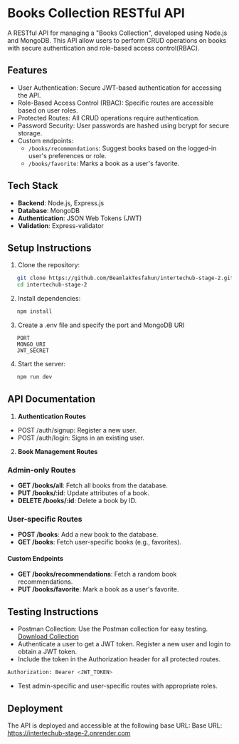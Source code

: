 # Books Collection RESTful API

A RESTful API for managing a "Books Collection", developed using Node.js and MongoDB. This API allow users to perform CRUD operations on books with secure authentication and role-based access control(RBAC).

## Features

- User Authentication: Secure JWT-based authentication for accessing the API.
- Role-Based Access Control (RBAC): Specific routes are accessible based on user roles.
- Protected Routes: All CRUD operations require authentication.
- Password Security: User passwords are hashed using bcrypt for secure storage.
- Custom endpoints:
  - `/books/recommendations`: Suggest books based on the logged-in user's preferences or role.
  - `/books/favorite`: Marks a book as a user's favorite.

## Tech Stack

- **Backend**: Node.js, Express.js
- **Database**: MongoDB
- **Authentication**: JSON Web Tokens (JWT)
- **Validation**: Express-validator

## Setup Instructions

1. Clone the repository:

```bash
   git clone https://github.com/BeamlakTesfahun/intertechub-stage-2.git
   cd intertechub-stage-2
```

2. Install dependencies:

```bash
   npm install
```

3. Create a .env file and specify the port and MongoDB URI

```env
   PORT
   MONGO_URI
   JWT_SECRET
```

4. Start the server:

```bash
   npm run dev
```

## API Documentation

1. **Authentication Routes**

- POST /auth/signup: Register a new user.
- POST /auth/login: Signs in an existing user.

2. **Book Management Routes**

### Admin-only Routes

- **GET /books/all**: Fetch all books from the database.
- **PUT /books/:id**: Update attributes of a book.
- **DELETE /books/:id**: Delete a book by ID.

### User-specific Routes

- **POST /books**: Add a new book to the database.
- **GET /books**: Fetch user-specific books (e.g., favorites).

#### Custom Endpoints

- **GET /books/recommendations**: Fetch a random book recommendations.
- **PUT /books/favorite**: Mark a book as a user's favorite.

## Testing Instructions

- Postman Collection: Use the Postman collection for easy testing.
  [Download Collection](https://documenter.getpostman.com/view/31313072/2sAYBd6TJm)
- Authenticate a user to get a JWT token. Register a new user and login to obtain a JWT token.
- Include the token in the Authorization header for all protected routes.

```bash
Authorization: Bearer <JWT_TOKEN>

```

- Test admin-specific and user-specific routes with appropriate roles.

## Deployment

The API is deployed and accessible at the following base URL:
Base URL: https://intertechub-stage-2.onrender.com

